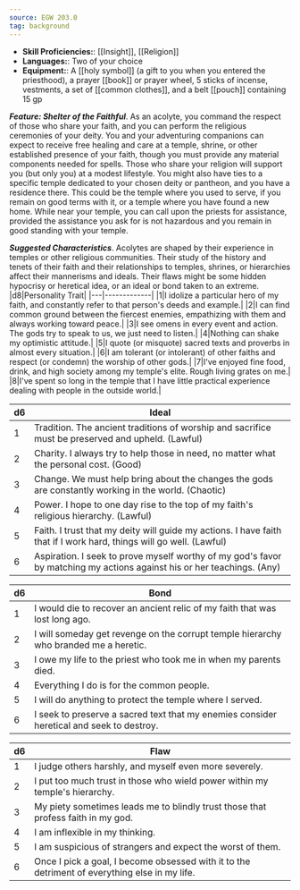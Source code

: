 ```yaml
---
source: EGW 203.0
tag: background
---
```



- **Skill Proficiencies:**: [[Insight]], [[Religion]]
- **Languages:**: Two of your choice
- **Equipment:**: A [[holy symbol]] (a gift to you when you entered the priesthood), a prayer [[book]] or prayer wheel, 5 sticks of incense, vestments, a set of [[common clothes]], and a belt [[pouch]] containing 15 gp


**_Feature: Shelter of the Faithful_**. As an acolyte, you command the respect of those who share your faith, and you can perform the religious ceremonies of your deity. You and your adventuring companions can expect to receive free healing and care at a temple, shrine, or other established presence of your faith, though you must provide any material components needed for spells. Those who share your religion will support you (but only you) at a modest lifestyle.
You might also have ties to a specific temple dedicated to your chosen deity or pantheon, and you have a residence there. This could be the temple where you used to serve, if you remain on good terms with it, or a temple where you have found a new home. While near your temple, you can call upon the priests for assistance, provided the assistance you ask for is not hazardous and you remain in good standing with your temple.

**_Suggested Characteristics_**. Acolytes are shaped by their experience in temples or other religious communities. Their study of the history and tenets of their faith and their relationships to temples, shrines, or hierarchies affect their mannerisms and ideals. Their flaws might be some hidden hypocrisy or heretical idea, or an ideal or bond taken to an extreme.
|d8|Personality Trait|
|---|-------------|
|1|I idolize a particular hero of my faith, and constantly refer to that person's deeds and example.|
|2|I can find common ground between the fiercest enemies, empathizing with them and always working toward peace.|
|3|I see omens in every event and action. The gods try to speak to us, we just need to listen.|
|4|Nothing can shake my optimistic attitude.|
|5|I quote (or misquote) sacred texts and proverbs in almost every situation.|
|6|I am tolerant (or intolerant) of other faiths and respect (or condemn) the worship of other gods.|
|7|I've enjoyed fine food, drink, and high society among my temple's elite. Rough living grates on me.|
|8|I've spent so long in the temple that I have little practical experience dealing with people in the outside world.|

|d6|Ideal|
|---|-------------|
|1|Tradition. The ancient traditions of worship and sacrifice must be preserved and upheld. (Lawful)|
|2|Charity. I always try to help those in need, no matter what the personal cost. (Good)|
|3|Change. We must help bring about the changes the gods are constantly working in the world. (Chaotic)|
|4|Power. I hope to one day rise to the top of my faith's religious hierarchy. (Lawful)|
|5|Faith. I trust that my deity will guide my actions. I have faith that if I work hard, things will go well. (Lawful)|
|6|Aspiration. I seek to prove myself worthy of my god's favor by matching my actions against his or her teachings. (Any)|

|d6|Bond|
|---|-------------|
|1|I would die to recover an ancient relic of my faith that was lost long ago.|
|2|I will someday get revenge on the corrupt temple hierarchy who branded me a heretic.|
|3|I owe my life to the priest who took me in when my parents died.|
|4|Everything I do is for the common people.|
|5|I will do anything to protect the temple where I served.|
|6|I seek to preserve a sacred text that my enemies consider heretical and seek to destroy.|

|d6|Flaw|
|---|-------------|
|1|I judge others harshly, and myself even more severely.|
|2|I put too much trust in those who wield power within my temple's hierarchy.|
|3|My piety sometimes leads me to blindly trust those that profess faith in my god.|
|4|I am inflexible in my thinking.|
|5|I am suspicious of strangers and expect the worst of them.|
|6|Once I pick a goal, I become obsessed with it to the detriment of everything else in my life.|

